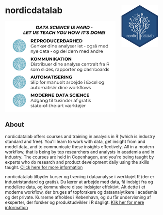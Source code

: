 
nordicdatalab <a href='https:/nordicdatalab'><img src='man/figures/nordicdatalab_hex_logo.png' align="right" height="138.5" /></a>
==================================================================================================================================

<a href='https:/nordicdatalab'><img src='man/figures/value_proposition.png' align="center" height="300" /></a>

About
-----

nordicdatalab offers courses and training in analysis in R (which is industry standard and free). You'll learn to work with data, get insight from and model data, and to communicate these insights effectively. All in a modern workflow, that is being by top researchers and analysts in academia and in industry. The courses are held in Copenhagen, and you're being taught by experts who do research and product development daily using the skills taught. [Click here for more information](https://nordicdatalab.dk/)

nordicdatalab tilbyder kurser og træning i dataanalyse i værktøjet R (der er industristandard og gratis). Du lærer at arbejde med data, få indsigt fra og modellere data, og kommunikere disse indsigter effektivt. Alt dette i et moderne workflow, der bruges af topforskere og dataanalytikere i academia og det private. Kurserne afholdes i København, og du får undervisning af eksperter, der forsker og produktudvikler i R dagligt. [Klik her for mere information](https://nordicdatalab.dk/)
